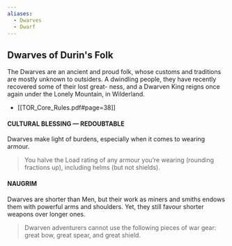 ```yaml
---
aliases:
  - Dwarves
  - Dwarf
---
```

## Dwarves of Durin's Folk
The Dwarves are an ancient and proud folk, whose customs and traditions are mostly unknown to outsiders. A dwindling people, they have recently recovered some of their lost great- ness, and a Dwarven King reigns once again under the Lonely Mountain, in Wilderland.
 - [[TOR_Core_Rules.pdf#page=38]]

#### CULTURAL BLESSING — REDOUBTABLE 
Dwarves make light of burdens, especially when it comes to wearing armour. 
> You halve the Load rating of any armour you’re wearing (rounding fractions up), including helms (but not shields).

#### NAUGRIM 
Dwarves are shorter than Men, but their work as miners and smiths endows them with powerful arms and shoulders. Yet, they still favour shorter weapons over longer ones. 
> Dwarven adventurers cannot use the following pieces of war gear: great bow, great spear, and great shield.